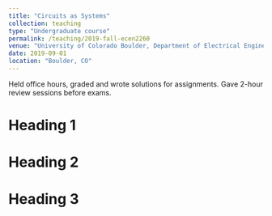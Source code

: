 ```yaml
---
title: "Circuits as Systems"
collection: teaching
type: "Undergraduate course"
permalink: /teaching/2019-fall-ecen2260
venue: "University of Colorado Boulder, Department of Electrical Engineering"
date: 2019-09-01
location: "Boulder, CO"
---
```


Held office hours, graded and wrote solutions for assignments. Gave 2-hour review sessions before exams. 

Heading 1
======

Heading 2
======

Heading 3
======
